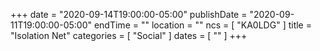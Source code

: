 +++
date = "2020-09-14T19:00:00-05:00"
publishDate = "2020-09-11T19:00:00-05:00"
endTime = ""
location = ""
ncs = [ "KA0LDG" ]
title = "Isolation Net"
categories = [ "Social" ]
dates = [ "" ]
+++
